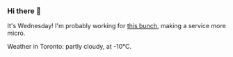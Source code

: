 ### Hi there :wave:

It's Wednesday! I'm probably working for [this bunch](https://github.com/kohofinancial), making a service more micro.

Weather in Toronto: partly cloudy, at -10°C.
